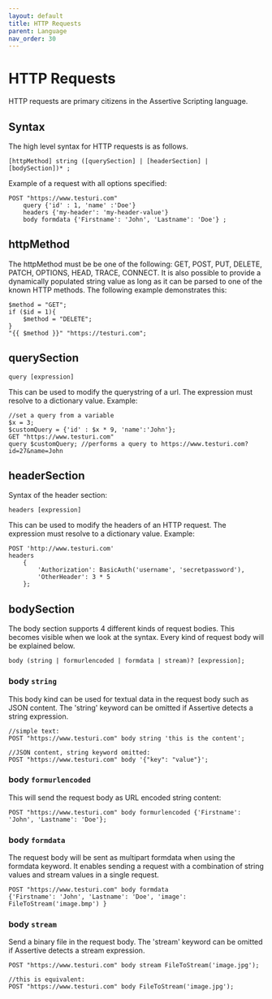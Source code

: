```yaml
---
layout: default
title: HTTP Requests
parent: Language
nav_order: 30
---
```


# HTTP Requests
HTTP requests are primary citizens in the Assertive Scripting language.

## Syntax
The high level syntax for HTTP requests is as follows.
```
[httpMethod] string ([querySection] | [headerSection] | [bodySection])* ;
```

Example of a request with all options specified:
```assertive
POST "https://www.testuri.com"
    query {'id' : 1, 'name' :'Doe'}
    headers {'my-header': 'my-header-value'}
    body formdata {'Firstname': 'John', 'Lastname': 'Doe'} ;
```

## httpMethod
The httpMethod must be be one of the following: GET, POST, PUT, DELETE, PATCH, OPTIONS, HEAD, TRACE, CONNECT. It is also possible to provide a dynamically populated string value as long as it can be parsed to one of the known HTTP methods. The following example demonstrates this:
```assertive
$method = "GET";
if ($id = 1){
    $method = "DELETE";
}
"{{ $method }}" "https://testuri.com";
```

## querySection
```assertive
query [expression]
```
This can be used to modify the querystring of a url. The expression must resolve to a dictionary value.
Example:
```assertive
//set a query from a variable
$x = 3;
$customQuery = {'id' : $x * 9, 'name':'John'};
GET "https://www.testuri.com" 
query $customQuery; //performs a query to https://www.testuri.com?id=27&name=John

```

## headerSection
Syntax of the header section:
```assertive
headers [expression]
```
This can be used to modify the headers of an HTTP request. The expression must resolve to a dictionary value.
Example:
```assertive
POST 'http://www.testuri.com' 
headers 
    { 
        'Authorization': BasicAuth('username', 'secretpassword'),
        'OtherHeader': 3 * 5
    };
```

## bodySection
The body section supports 4 different kinds of request bodies. This becomes visible when we look at the syntax. Every kind of request body will be explained below.
```assertive
body (string | formurlencoded | formdata | stream)? [expression];
```
### body `string`

This body kind can be used for textual data in the request body such as JSON content. The 'string' keyword can be omitted if Assertive detects a string expression. 
```assertive
//simple text:
POST "https://www.testuri.com" body string 'this is the content';

//JSON content, string keyword omitted:
POST "https://www.testuri.com" body '{"key": "value"}';
```

### body `formurlencoded`
This will send the request body as URL encoded string content:
```assertive
POST "https://www.testuri.com" body formurlencoded {'Firstname': 'John', 'Lastname': 'Doe'};
```

### body `formdata`
The request body will be sent as multipart formdata when using the formdata keyword. It enables sending a request with a combination of string values and stream values in a single request.
```assertive
POST "https://www.testuri.com" body formdata 
{'Firstname': 'John', 'Lastname': 'Doe', 'image': FileToStream('image.bmp') }
```

### body `stream`
Send a binary file in the request body. The 'stream' keyword can be omitted if Assertive detects a stream expression.
```assertive
POST "https://www.testuri.com" body stream FileToStream('image.jpg');

//this is equivalent:
POST "https://www.testuri.com" body FileToStream('image.jpg');
```